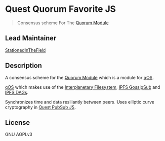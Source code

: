 # Quest Quorum Favorite JS 
>  Consensus scheme For The [Quorum Module](https://github.com/QuestNetwork/quest-quorum-js)

## Lead Maintainer

[StationedInTheField](https://github.com/StationedInTheField)

## Description
A consensus scheme for the [Quorum Module](https://github.com/QuestNetwork/quest-quorum-js) which is a module for [qOS](https://github.com/QuestNetwork/quest-os-js).

[qOS](https://github.com/QuestNetwork/quest-os-js) which makes use of the [Interplanetary Filesystem](https://ipfs.io), [IPFS GossipSub](https://blog.ipfs.io/2020-05-20-gossipsub-v1.1/) and [IPFS DAGs](https://docs.ipfs.io/concepts/merkle-dag/).

Synchronizes time and data resiliantly between peers. Uses elliptic curve cryptography in [Quest PubSub JS](https://github.com/QuestNetwork/quest-pubsub-js). 

## License

GNU AGPLv3
